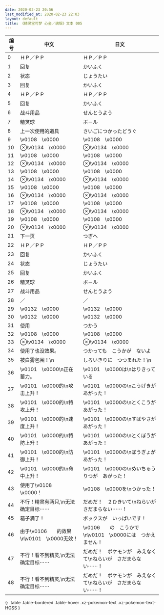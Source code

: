 ```yaml
---
date: 2020-02-23 20:56
last_modified_at: 2020-02-23 22:03
layout: default
title: 《精灵宝可梦 心金／魂银》文本 005
---
```

| 编号 | 中文 | 日文 |
| ---- | ---- | ---- |
| 0 | ＨＰ／ＰＰ | ＨＰ／ＰＰ |
| 1 | 回复 | かいふく |
| 2 | 状态 | じょうたい |
| 3 | 回复 | かいふく |
| 4 | ＨＰ／ＰＰ | ＨＰ／ＰＰ |
| 5 | 回复 | かいふく |
| 6 | 战斗用品 | せんとうよう |
| 7 | 精灵球 | ボ－ル |
| 8 | 上一次使用的道具 | さいごにつかったどうぐ |
| 9 | \v0108　\x0000 | \v0108　\x0000 |
| 10 | ⊗\v0134　\x0000 | ⊗\v0134　\x0000 |
| 11 | \v0108　\x0000 | \v0108　\x0000 |
| 12 | ⊗\v0134　\x0000 | ⊗\v0134　\x0000 |
| 13 | \v0108　\x0000 | \v0108　\x0000 |
| 14 | ⊗\v0134　\x0000 | ⊗\v0134　\x0000 |
| 15 | \v0108　\x0000 | \v0108　\x0000 |
| 16 | ⊗\v0134　\x0000 | ⊗\v0134　\x0000 |
| 17 | \v0108　\x0000 | \v0108　\x0000 |
| 18 | ⊗\v0134　\x0000 | ⊗\v0134　\x0000 |
| 19 | \v0108　\x0000 | \v0108　\x0000 |
| 20 | ⊗\v0134　\x0000 | ⊗\v0134　\x0000 |
| 21 | 下一页 | つぎへ |
| 22 | ＨＰ／ＰＰ | ＨＰ／ＰＰ |
| 23 | 回复 | かいふく |
| 24 | 状态 | じょうたい |
| 25 | 回复 | かいふく |
| 26 | 精灵球 | ボ－ル |
| 27 | 战斗用品 | せんとうよう |
| 28 | ／ | ／ |
| 29 | \v0132　\x0000 | \v0132　\x0000 |
| 30 | \v0132　\x0000 | \v0132　\x0000 |
| 31 | 使用 | つかう |
| 32 | \v0108　\x0000 | \v0108　\x0000 |
| 33 | ⊗\v0134　\x0000 | ⊗\v0134　\x0000 |
| 34 | 使用了也没效果。 | つかっても　こうかが　ないよ |
| 35 | 被白雾包围！\n | しろいきりに　つつまれた！\n |
| 36 | \v0101　\x0000\n正在蓄力。 | \v0101　\x0000は\nはりきっている |
| 37 | \v0101　\x0000的\n攻击上升！ | \v0101　\x0000の\nこうげきが　あがった！ |
| 38 | \v0101　\x0000的\n特攻上升！ | \v0101　\x0000の\nとくこうが　あがった！ |
| 39 | \v0101　\x0000的\n速度上升！ | \v0101　\x0000の\nすばやさが　あがった！ |
| 40 | \v0101　\x0000的\n特防上升！ | \v0101　\x0000の\nとくぼうが　あがった！ |
| 41 | \v0101　\x0000的\n防御上升！ | \v0101　\x0000の\nぼうぎょが　あがった！ |
| 42 | \v0101　\x0000的\n命中上升！ | \v0101　\x0000の\nめいちゅうりつが　あがった！ |
| 43 | 使用了\v0108　\x0000！ | \v0108　\x0000を\nつかった！ |
| 44 | 不行！精灵有两只,\n无法确定目标⋯⋯ | だめだ！　２ひきいて\nねらいが　さだまらない⋯⋯！ |
| 45 | 箱子满了！ | ボックスが　いっぱいです！ |
| 46 | 由于\v0106　　的效果\n\v0101　\x0000无效！ | \v0106　　の　こうかで\n\v0101　\x0000には　つかえません！ |
| 47 | 不行！看不到精灵,\n无法确定目标⋯⋯ | だめだ！　ポケモンが　みえなくて\nねらいが　さだまらない⋯⋯！ |
| 48 | 不行！看不到精灵,\n无法确定目标⋯⋯ | だめだ！　ポケモンが　みえなくて\nねらいが　さだまらない⋯⋯！ |
{: .table .table-bordered .table-hover .xz-pokemon-text .xz-pokemon-text-HGSS }